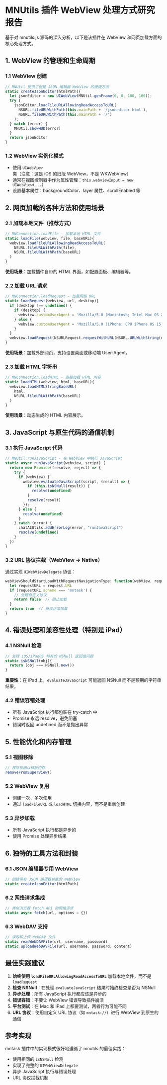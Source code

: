 # MNUtils 插件 WebView 处理方式研究报告

基于对 mnutils.js 源码的深入分析，以下是该插件在 WebView 和网页加载方面的核心处理方式。

## 1. WebView 的管理和生命周期

### 1.1 WebView 创建
```javascript
// MNUtil 提供了创建 JSON 编辑器 WebView 的便捷方法
static createJsonEditor(htmlPath){
  let jsonEditor = new UIWebView(MNUtil.genFrame(0, 0, 100, 100));
  try {
    jsonEditor.loadFileURLAllowingReadAccessToURL(
      NSURL.fileURLWithPath(this.mainPath + '/jsoneditor.html'),
      NSURL.fileURLWithPath(this.mainPath + '/')
    );
  } catch (error) {
    MNUtil.showHUD(error)
  }
  return jsonEditor
}
```

### 1.2 WebView 实例化模式
- 使用 `UIWebView` 类（注意：这是 iOS 的旧版 WebView，不是 WKWebView）
- 通常在视图控制器中作为属性管理：`this.webviewInput = new UIWebView(...)`
- 设置基本属性：backgroundColor、layer 属性、scrollEnabled 等

## 2. 网页加载的各种方法和使用场景

### 2.1 加载本地文件（推荐方式）
```javascript
// MNConnection.loadFile - 加载本地 HTML 文件
static loadFile(webview, file, baseURL){
  webview.loadFileURLAllowingReadAccessToURL(
    NSURL.fileURLWithPath(file),
    NSURL.fileURLWithPath(baseURL)
  )
}
```
**使用场景**：加载插件自带的 HTML 界面，如配置面板、编辑器等。

### 2.2 加载 URL 请求
```javascript
// MNConnection.loadRequest - 加载网络 URL
static loadRequest(webview, url, desktop){
  if (desktop !== undefined) {
    if (desktop) {
      webview.customUserAgent = 'Mozilla/5.0 (Macintosh; Intel Mac OS X 10_15_6) AppleWebKit/605.1.15 (KHTML, like Gecko) Version/16.0 Safari/605.1.15'
    } else {
      webview.customUserAgent = 'Mozilla/5.0 (iPhone; CPU iPhone OS 15_0 like Mac OS X) AppleWebKit/605.1.15 (KHTML, like Gecko) Mobile/15E148'
    }
  }
  webview.loadRequest(NSURLRequest.requestWithURL(NSURL.URLWithString(url)));
}
```
**使用场景**：加载外部网页，支持设置桌面或移动端 User-Agent。

### 2.3 加载 HTML 字符串
```javascript
// MNConnection.loadHTML - 直接加载 HTML 内容
static loadHTML(webview, html, baseURL){
  webview.loadHTMLStringBaseURL(
    html,
    NSURL.fileURLWithPath(baseURL)
  )
}
```
**使用场景**：动态生成的 HTML 内容展示。

## 3. JavaScript 与原生代码的通信机制

### 3.1 执行 JavaScript 代码
```javascript
// MNUtil.runJavaScript - 在 WebView 中执行 JavaScript
static async runJavaScript(webview, script) {
  return new Promise((resolve, reject) => {
    try {
      if (webview) {
        webview.evaluateJavaScript(script, (result) => {
          if (this.isNSNull(result)) {
            resolve(undefined)
          }
          resolve(result)
        });
      } else {
        resolve(undefined)
      }
    } catch (error) {
      chatAIUtils.addErrorLog(error, "runJavaScript")
      resolve(undefined)
    }
  })
}
```

### 3.2 URL 协议拦截（WebView → Native）
通过实现 `UIWebViewDelegate` 协议：
```javascript
webViewShouldStartLoadWithRequestNavigationType: function(webView, request, navigationType) {
  let requestURL = request.URL
  if (requestURL.scheme === 'mntask') {
    // 处理自定义协议
    return false  // 阻止加载
  }
  return true  // 继续正常加载
}
```

## 4. 错误处理和兼容性处理（特别是 iPad）

### 4.1 NSNull 检测
```javascript
// 处理 iOS/iPadOS 特有的 NSNull 返回值问题
static isNSNull(obj){
  return (obj === NSNull.new())
}
```
**重要性**：在 iPad 上，`evaluateJavaScript` 可能返回 NSNull 而不是预期的字符串结果。

### 4.2 错误容错处理
- 所有 JavaScript 执行都包装在 try-catch 中
- Promise 永远 resolve，避免阻塞
- 错误时返回 undefined 而不是抛出异常

## 5. 性能优化和内存管理

### 5.1 视图移除
```javascript
// 移除视图以释放内存
removeFromSuperview()
```

### 5.2 WebView 复用
- 创建一次，多次使用
- 通过 `loadFileURL` 或 `loadHTML` 切换内容，而不是重新创建

### 5.3 异步加载
- 所有 JavaScript 执行都是异步的
- 使用 Promise 处理异步结果

## 6. 独特的工具方法和封装

### 6.1 JSON 编辑器专用 WebView
```javascript
// 创建带有 JSON 编辑器功能的 WebView
static createJsonEditor(htmlPath)
```

### 6.2 网络请求集成
```javascript
// 类似浏览器 fetch API 的网络请求
static async fetch(url, options = {})
```

### 6.3 WebDAV 支持
```javascript
// 读取和上传 WebDAV 文件
static readWebDAVFile(url, username, password)
static uploadWebDAVFile(url, username, password, content)
```

## 最佳实践建议

1. **始终使用 `loadFileURLAllowingReadAccessToURL`** 加载本地文件，而不是 `loadRequest`
2. **检查 NSNull**：在处理 `evaluateJavaScript` 结果时始终检查是否为 NSNull
3. **异步处理**：所有 JavaScript 执行都应该是异步的
4. **错误容错**：不要让 WebView 错误导致插件崩溃
5. **平台测试**：在 Mac 和 iPad 上都要测试，两者行为可能不同
6. **URL 协议**：使用自定义 URL 协议（如 `mntask://`）进行 WebView 到原生的通信

## 参考实现

mntask 插件中的实现模式很好地遵循了 mnutils 的最佳实践：
- 使用相同的 `isNSNull` 检测
- 实现了完整的 `UIWebViewDelegate`
- 异步 JavaScript 执行与错误处理
- URL 协议拦截机制
